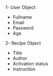 1- User Object
- Fullname
- Email
- Password
- Age

2- Recipe Object
- Title
- Author
- Activation status
- Instruction